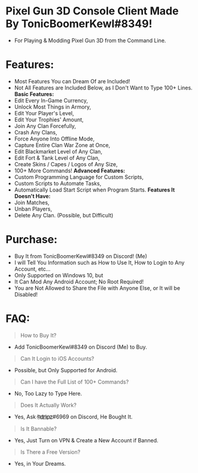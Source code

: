 # Pixel Gun 3D Console Client Made By TonicBoomerKewl#8349!
- For Playing & Modding Pixel Gun 3D from the Command Line.

# Features:
- Most Features You can Dream Of are Included!
- Not All Features are Included Below, as I Don't Want to Type 100+ Lines.
**Basic Features:**
- Edit Every In-Game Currency,
- Unlock Most Things in Armory,
- Edit Your Player's Level,
- Edit Your Trophies' Amount,
- Join Any Clan Forcefully,
- Crash Any Clans,
- Force Anyone Into Offline Mode,
- Capture Entire Clan War Zone at Once,
- Edit Blackmarket Level of Any Clan,
- Edit Fort & Tank Level of Any Clan,
- Create Skins / Capes / Logos of Any Size,
- 100+ More Commands!
**Advanced Features:**
- Custom Programming Language for Custom Scripts,
- Custom Scripts to Automate Tasks,
- Automatically Load Start Script when Program Starts.
**Features It Doesn't Have:**
- Join Matches,
- Unban Players, 
- Delete Any Clan. (Possible, but Difficult)

# Purchase:
- Buy It from TonicBoomerKewl#8349 on Discord! (Me)
- I will Tell You Information such as How to Use It, How to Login to Any Account, etc...
- Only Supported on Windows 10, but
- It Can Mod Any Android Account; No Root Required!
- You are Not Allowed to Share the File with Anyone Else, or It will be Disabled!

# FAQ:
> How to Buy It?
- Add TonicBoomerKewl#8349 on Discord (Me) to Buy.
> Can It Login to iOS Accounts?
- Possible, but Only Supported for Android.
> Can I have the Full List of 100+ Commands?
- No, Too Lazy to Type Here.
> Does It Actually Work?
- Yes, Ask ঊ҉d҉r҉i҉p҉z҉#6969 on Discord, He Bought It.
> Is It Bannable?
- Yes, Just Turn on VPN & Create a New Account if Banned.
> Is There a Free Version?
- Yes, in Your Dreams.
